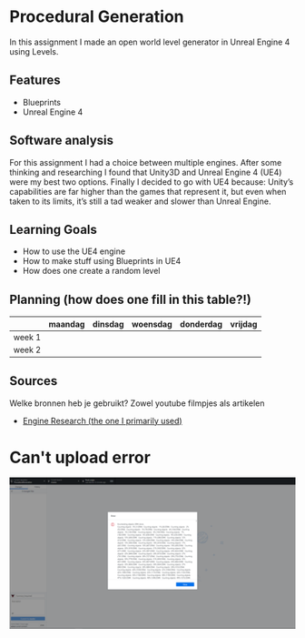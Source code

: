 # Procedural Generation

In this assignment I made an open world level generator in Unreal Engine 4 using Levels.

## Features
- Blueprints
- Unreal Engine 4

## Software analysis 
For this assignment I had a choice between multiple engines. 
After some thinking and researching I found that Unity3D and Unreal Engine 4 (UE4) were my best two options.
Finally I decided to go with UE4 because:
Unity’s capabilities are far higher than the games that represent it, but even when taken to its limits, it’s still a tad weaker and slower than Unreal Engine.

## Learning Goals 
- How to use the UE4 engine
- How to make stuff using Blueprints in UE4
- How does one create a random level

## Planning (how does one fill in this table?!)

| | maandag | dinsdag | woensdag | donderdag | vrijdag |
| --- | --- | --- | --- | --- | --- |
|week 1 |
|week 2 |

## Sources
Welke bronnen heb je gebruikt? Zowel youtube filmpjes als artikelen

- [Engine Research (the one I primarily used)](https://www.quora.com/Why-do-many-AAA-studios-choose-Unreal-over-Unity)

# Can't upload error
![Upload ERROR](https://github.com/samjerry/ProceduralGeneration/blob/master/error.PNG?raw=true)
